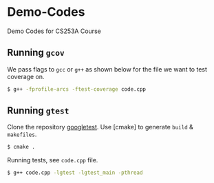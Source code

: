 # Demo-Codes
Demo Codes for CS253A Course

## Running `gcov`

We pass flags to `gcc` or `g++` as shown below for the file we want to test coverage on. 

```bash 
$ g++ -fprofile-arcs -ftest-coverage code.cpp
```

## Running `gtest`
 
Clone the repository [googletest](https://github.com/google/googletest). Use [cmake] to generate `build` & `makefiles`. 

```bash 
$ cmake .
```

Running tests, see `code.cpp` file.

```bash 
$ g++ code.cpp -lgtest -lgtest_main -pthread
```


